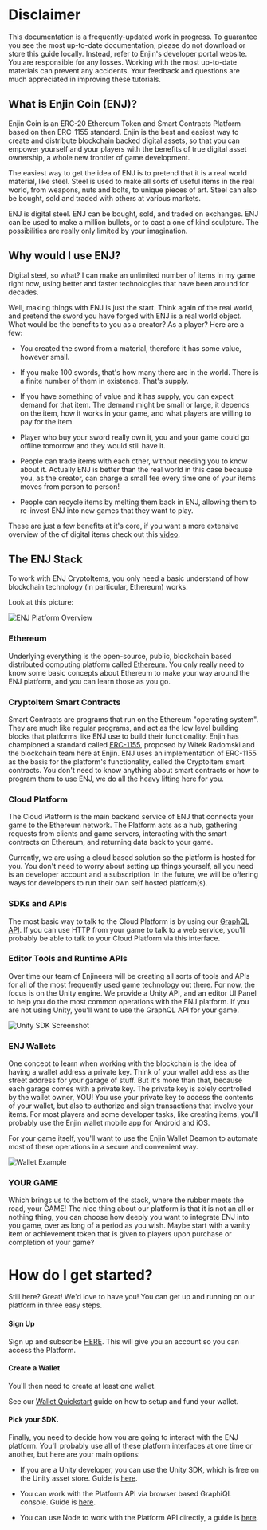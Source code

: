 # Disclaimer

This documentation is a frequently-updated work in progress. To guarantee you see the most up-to-date documentation, please do not download or store this guide locally. Instead, refer to Enjin's developer portal website. You are responsible for any losses. Working with the most up-to-date materials can prevent any accidents. Your feedback and questions are much appreciated in improving these tutorials.

## What is Enjin Coin (ENJ)?

Enjin Coin is an ERC-20 Ethereum Token and Smart Contracts Platform based on then
ERC-1155 standard. Enjin is the best and easiest way to create and distribute
blockchain backed digital assets, so that you can empower yourself and your players
with the benefits of true digital asset ownership, a whole new frontier of game
development.

The easiest way to get the idea of ENJ is to pretend that it is a real world
material, like steel. Steel is used to make all sorts of useful
items in the real world, from weapons, nuts and bolts, to unique pieces of art.
Steel can also be bought, sold and traded with others at various markets.

ENJ is digital steel. ENJ can be bought, sold, and traded on exchanges.
ENJ can be used to make a million bullets, or to cast a one of kind sculpture. The possibilities are really only limited by your imagination.

## Why would I use ENJ?
Digital steel, so what? I can make an unlimited number of items in my game right
now, using better and faster technologies that have been around for decades.

Well, making things with ENJ is just the start. Think again of the real world,
and pretend the sword you have forged with ENJ is a real world object. What would be
the benefits to you as a creator? As a player? Here are a few:

* You created the sword from a material, therefore it has some value, however small.

* If you make 100 swords, that's how many there are in the world. There is a finite
number of them in existence. That's supply.

* If you have something of value and it has supply, you can expect demand for that item.
The demand might be small or large, it depends on the item, how it works in your game,
and what players are willing to pay for the item.

* Player who buy your sword really own it, you and your game could go offline tomorrow
and they would still have it.

* People can trade items with each other, without needing you to know about it. Actually
ENJ is better than the real world in this case because you, as the creator, can charge
a small fee every time one of your items moves from person to person!

* People can recycle items by melting them back in ENJ, allowing them to re-invest
ENJ into new games that they want to play.

These are just a few benefits at it's core, if you want a more extensive overview of
the of digital items check out this [video](https://www.youtube.com/watch?v=7KLpNU6wXEM).

## The ENJ Stack
To work with ENJ CryptoItems, you only need a basic understand of how blockchain
technology (in particular, Ethereum) works.

Look at this picture:

![ENJ Platform Overview](../docs/images/enjin_ecosystem.png)

### Ethereum
Underlying everything is the open-source, public, blockchain based distributed computing platform called [Ethereum](https://en.wikipedia.org/wiki/Ethereum). You only really need to know some basic concepts about Ethereum to make your way around the ENJ platform, and you can learn those as you go.

### CryptoItem Smart Contracts
Smart Contracts are programs that run on the Ethereum "operating system". They are much like regular programs, and act as the low level building blocks that platforms like ENJ use to build their functionality. Enjin has championed a standard called [ERC-1155](https://github.com/ethereum/eips/issues/1155), proposed by Witek Radomski and the blockchain team here at Enjin. ENJ uses an implementation of ERC-1155 as the basis for the platform's functionality, called the
CryptoItem smart contracts. You don't need to know anything about smart contracts or how to program them to use ENJ, we do all the heavy lifting here for you.

### Cloud Platform
The Cloud Platform is the main backend service of ENJ that connects your game to the Ethereum network. The Platform acts as a hub, gathering requests from clients and game servers, interacting with the smart contracts on Ethereum, and returning data back to your game.

Currently, we are using a cloud based solution so the platform is hosted for you. You don't need to worry about setting up things yourself, all you need is an developer account and a subscription. In the future, we will be offering ways for developers to run their own self hosted platform(s).

### SDKs and APIs
The most basic way to talk to the Cloud Platform is by using our [GraphQL API](https://graphql.org/learn/). If you can use HTTP from your game to talk to a web service, you'll probably be able to talk to your Cloud Platform via this interface.

### Editor Tools and Runtime APIs
Over time our team of Enjineers will be creating all sorts of tools and APIs for all of the most frequently used game technology out there. For now, the focus is on the Unity engine. We provide a Unity API, and an editor UI Panel to help you do the most common operations with the ENJ platform. If you are not using Unity, you'll want to use the GraphQL API for your game.

![Unity SDK Screenshot](../docs/images/unity_login_page.png)

### ENJ Wallets
One concept to learn when working with the blockchain is the idea of having a wallet address a private key. Think of your wallet address as the street address for your garage of stuff. But it's more than that, because each garage comes with a private key. The private key is solely controlled by the wallet owner, YOU! You use your private key to access the contents of your wallet, but also to authorize and sign transactions that involve your items. For most players and some developer tasks, like creating items, you'll probably use the Enjin wallet mobile app for Android and iOS.

For your game itself, you'll want to use the Enjin Wallet Deamon to automate most of these operations in a secure and convenient way.

![Wallet Example](../docs/images/enjin_wallet_example.png)

### YOUR GAME
Which brings us to the bottom of the stack, where the rubber meets the road, your GAME! The nice thing about our platform is that it is not an all or nothing thing, you can choose how deeply you want to integrate ENJ into you game, over as long of a period as you wish. Maybe start with a vanity item or achievement token that is given to players upon purchase or completion of your game?

# How do I get started?

  Still here? Great! We'd love to have you! You can get up and running on our platform in three easy steps.

  #### Sign Up

  Sign up and subscribe [HERE](https://feature-front-end.tp-enj.in/#/signup).
  This will give you an account so you can access the Platform.

  #### Create a Wallet

  You'll then need to create at least one wallet.

  See our [Wallet Quickstart](./wallet_quickstart.md) guide on how to setup and
  fund your wallet.

  #### Pick your SDK.

  Finally, you need to decide how you are going to interact with the ENJ platform. You'll probably use all of these platform interfaces at one time or another, but here
  are your main options:

  * If you are a Unity developer, you can use the Unity SDK, which is free on the Unity asset store. Guide is [here](./unity.md).

  * You can work with the Platform API via browser based GraphiQL console. Guide is [here](./cloud_platform.md).

  * You can use Node to work with the Platform API directly, a guide is [here](./node_sdk_examples.md).
